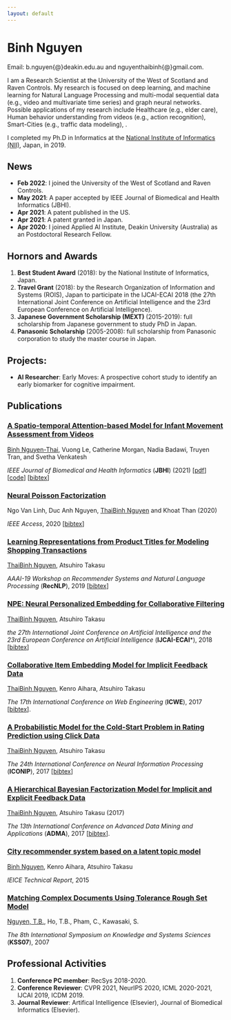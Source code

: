 ```yaml
---
layout: default
---
```

# Binh Nguyen
Email: b.nguyen{@}deakin.edu.au and nguyenthaibinh{@}gmail.com.

I am a Research Scientist at the University of the West of Scotland and Raven Controls. My research is focused on deep learning, and machine learning for Natural Language Processing and multi-modal sequential data (e.g., video and multivariate time series) and graph neural networks. Possible applications of my research include Healthcare (e.g., elder care), Human behavior understanding from videos (e.g., action recognition), Smart-Cities (e.g., traffic data modeling), .

I completed my Ph.D in Informatics at the <a href="http://www.nii.ac.jp/graduate/en/">National Institute of Informatics (NII)</a>, Japan, in 2019.

## News
- **Feb 2022**: I joined the University of the West of Scotland and Raven Controls.
- **May 2021**: A paper accepted by IEEE Journal of Biomedical and Health Informatics (JBHI).
- **Apr 2021**: A patent published in the US.
- **Apr 2021**: A patent granted in Japan.
- **Apr 2020**: I joined Applied AI Institute, Deakin University (Australia) as an Postdoctoral Research Fellow.

## Hornors and Awards
1. **Best Student Award** (2018): by the National Institute of Informatics, Japan.
2. **Travel Grant** (2018): by the Research Organization of Information and Systems (ROIS), Japan to participate in the IJCAI-ECAI 2018 (the 27th International Joint Conference on Artificial Intelligence and the 23rd European Conference on Artificial Intelligence).
3. **Japanese Government Scholarship (MEXT)** (2015-2019): full scholarship from Japanese government to study PhD in Japan.
4. **Panasonic Scholarship** (2005-2008): full scholarship from Panasonic corporation to study the master course in Japan.

## Projects:
- **AI Researcher**: Early Moves: A prospective cohort study to identify an early biomarker for cognitive impairment.

## Publications
### <a href='https://ieeexplore.ieee.org/document/9425001' target="_blank">A Spatio-temporal Attention-based Model for Infant Movement Assessment from Videos</a>
<u>Binh Nguyen-Thai</u>, Vuong Le, Catherine Morgan, Nadia Badawi, Truyen Tran, and Svetha Venkatesh

*IEEE Journal of Biomedical and Health Informatics* (**JBHI**) (2021) [<a href="papers/stam_jbhi.pdf" target="_blank">pdf</a>] [<a href="https://github.com/nguyenthaibinh/stam" target="_blank">code</a>] [<a href="bibtex.html#stam2021">bibtex</a>]

### <a href="https://ieeexplore.ieee.org/document/9091827" target="_blank">Neural Poisson Factorization</a>
Ngo Van Linh, Duc Anh Nguyen, <u>ThaiBinh Nguyen</u> and Khoat Than (2020)

*IEEE Access*, 2020 [<a href="bibtex.html#npf2020">bibtex</a>]

### <a href='https://arxiv.org/pdf/1811.01166' target="_blank">Learning Representations from Product Titles for Modeling Shopping Transactions</a>
<u>ThaiBinh Nguyen</u>, Atsuhiro Takasu

*AAAI-19 Workshop on Recommender Systems and Natural Language Processing* (**RecNLP**), 2019 [<a href="bibtex.html#bastext2019">bibtex</a>]

### <a href='papers/npe_ijcai18.pdf' target="_blank">NPE: Neural Personalized Embedding for Collaborative Filtering</a>
<u>ThaiBinh Nguyen</u>, Atsuhiro Takasu

*the 27th International Joint Conference on Artificial Intelligence and the 23rd European Conference on Artificial Intelligence* (**IJCAI-ECAI***), 2018 [<a href="bibtex.html#nguyen2018npe">bibtex</a>]

### <a href='papers/icwe2017.pdf' target="_blank">Collaborative Item Embedding Model for Implicit Feedback Data</a>
<u>ThaiBinh Nguyen</u>, Kenro Aihara, Atsuhiro Takasu

*The 17th International Conference on Web Engineering* (**ICWE**), 2017 [<a href="bibtex.html#nguyen2017collaborative">bibtex</a>].
 
### <a href='papers/iconip2017.pdf' target="_blank">A Probabilistic Model for the Cold-Start Problem in Rating Prediction using Click Data</a>
<u>ThaiBinh Nguyen</u>, Atsuhiro Takasu  

*The 24th International Conference on Neural Information Processing* (**ICONIP**), 2017 [<a href="bibtex.html#nguyen2017probabilistic">bibtex</a>]

### <a href='papers/adma2017.pdf' target="_blank">A Hierarchical Bayesian Factorization Model for Implicit and Explicit Feedback Data</a>
<u>ThaiBinh Nguyen</u>, Atsuhiro Takasu (2017)

*The 13th International Conference on Advanced Data Mining and Applications* (**ADMA**), 2017 [<a href="bibtex.html#nguyen2017hierarchical">bibtex</a>].

### <a href='papers/city_rec2015.pdf' target="_blank">City recommender system based on a latent topic model</a>
<u>Binh Nguyen</u>, Kenro Aihara, Atsuhiro Takasu

*IEICE Technical Report*, 2015

### <a href='papers/kss2007.pdf' target="_blank">Matching Complex Documents Using Tolerance Rough Set Model</a>
<u>Nguyen, T.B.</u>, Ho, T.B., Pham, C., Kawasaki, S.

*The 8th International Symposium on Knowledge and Systems Sciences* (**KSS07**), 2007

## Professional Activities
1. **Conference PC member**: RecSys 2018-2020.
2. **Conference Reviewer**: CVPR 2021, NeurIPS 2020, ICML 2020-2021, IJCAI 2019, ICDM 2019.
3. **Journal Reviewer**: Artifical Intelligence (Elsevier), Journal of Biomedical Informatics (Elsevier). 
